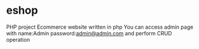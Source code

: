 # eshop
PHP project
Ecommerce website written in php
You can access admin page with name:Admin password:admin@admin.com and perform CRUD operation
